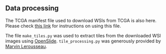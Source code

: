 ## Data processing

The TCGA manifest file used to download WSIs from TCGA is also here. Please check [this link](https://docs.gdc.cancer.gov/Data_Transfer_Tool/Users_Guide/Data_Download_and_Upload/) for instructions on using this file. 

The file ```make_tiles.py``` was used to extract tiles from the downloaded WSI images using [OpenSlide](https://openslide.org/). ```tile_processing.py``` was generously provided by [Marvin Lerousseau](https://marvinler.github.io). 
